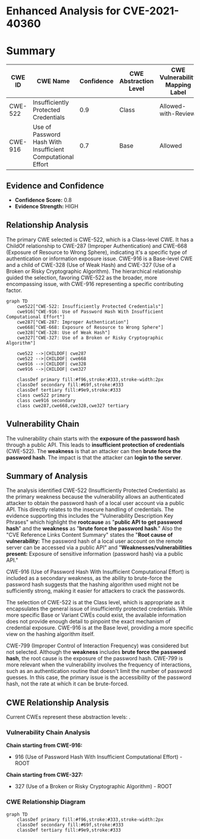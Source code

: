 # Enhanced Analysis for CVE-2021-40360

# Summary
| CWE ID | CWE Name | Confidence | CWE Abstraction Level | CWE Vulnerability Mapping Label | CWE-Vulnerability Mapping Notes |
|---|---|---|---|---|---|
| CWE-522 | Insufficiently Protected Credentials | 0.9 | Class | Allowed-with-Review | Primary CWE |
| CWE-916 | Use of Password Hash With Insufficient Computational Effort | 0.7 | Base | Allowed | Secondary CWE |

## Evidence and Confidence

*   **Confidence Score:** 0.8
*   **Evidence Strength:** HIGH

## Relationship Analysis
The primary CWE selected is CWE-522, which is a Class-level CWE. It has a ChildOf relationship to CWE-287 (Improper Authentication) and CWE-668 (Exposure of Resource to Wrong Sphere), indicating it's a specific type of authentication or information exposure issue. CWE-916 is a Base-level CWE and a child of CWE-328 (Use of Weak Hash) and CWE-327 (Use of a Broken or Risky Cryptographic Algorithm). The hierarchical relationship guided the selection, favoring CWE-522 as the broader, more encompassing issue, with CWE-916 representing a specific contributing factor.

```mermaid
graph TD
    cwe522["CWE-522: Insufficiently Protected Credentials"]
    cwe916["CWE-916: Use of Password Hash With Insufficient Computational Effort"]
    cwe287["CWE-287: Improper Authentication"]
    cwe668["CWE-668: Exposure of Resource to Wrong Sphere"]
    cwe328["CWE-328: Use of Weak Hash"]
    cwe327["CWE-327: Use of a Broken or Risky Cryptographic Algorithm"]

    cwe522 -->|CHILDOF| cwe287
    cwe522 -->|CHILDOF| cwe668
    cwe916 -->|CHILDOF| cwe328
    cwe916 -->|CHILDOF| cwe327
    
    classDef primary fill:#f96,stroke:#333,stroke-width:2px
    classDef secondary fill:#69f,stroke:#333
    classDef tertiary fill:#9e9,stroke:#333
    class cwe522 primary
    class cwe916 secondary
    class cwe287,cwe668,cwe328,cwe327 tertiary
```

## Vulnerability Chain
The vulnerability chain starts with the **exposure of the password hash** through a public API. This leads to **insufficient protection of credentials** (CWE-522). The **weakness** is that an attacker can then **brute force the password hash**. The impact is that the attacker can **login to the server**.

## Summary of Analysis
The analysis identified CWE-522 (Insufficiently Protected Credentials) as the primary weakness because the vulnerability allows an authenticated attacker to obtain the password hash of a local user account via a public API. This directly relates to the insecure handling of credentials. The evidence supporting this includes the "Vulnerability Description Key Phrases" which highlight the **rootcause** as "**public API to get password hash**" and the **weakness** as "**brute force the password hash**." Also the "CVE Reference Links Content Summary" states the "**Root cause of vulnerability:** The password hash of a local user account on the remote server can be accessed via a public API" and "**Weaknesses/vulnerabilities present:** Exposure of sensitive information (password hash) via a public API."

CWE-916 (Use of Password Hash With Insufficient Computational Effort) is included as a secondary weakness, as the ability to brute-force the password hash suggests that the hashing algorithm used might not be sufficiently strong, making it easier for attackers to crack the passwords.

The selection of CWE-522 is at the Class level, which is appropriate as it encapsulates the general issue of insufficiently protected credentials. While more specific Base or Variant CWEs could exist, the available information does not provide enough detail to pinpoint the exact mechanism of credential exposure. CWE-916 is at the Base level, providing a more specific view on the hashing algorithm itself.

CWE-799 (Improper Control of Interaction Frequency) was considered but not selected. Although the **weakness** includes **brute force the password hash**, the root cause is the exposure of the password hash. CWE-799 is more relevant when the vulnerability involves the frequency of interactions, such as an authentication routine that doesn't limit the number of password guesses. In this case, the primary issue is the accessibility of the password hash, not the rate at which it can be brute-forced.


## CWE Relationship Analysis

Current CWEs represent these abstraction levels: .


### Vulnerability Chain Analysis

**Chain starting from CWE-916:**
- 916 (Use of Password Hash With Insufficient Computational Effort) - ROOT


**Chain starting from CWE-327:**
- 327 (Use of a Broken or Risky Cryptographic Algorithm) - ROOT



### CWE Relationship Diagram

```mermaid
graph TD
    classDef primary fill:#f96,stroke:#333,stroke-width:2px
    classDef secondary fill:#69f,stroke:#333
    classDef tertiary fill:#9e9,stroke:#333
```